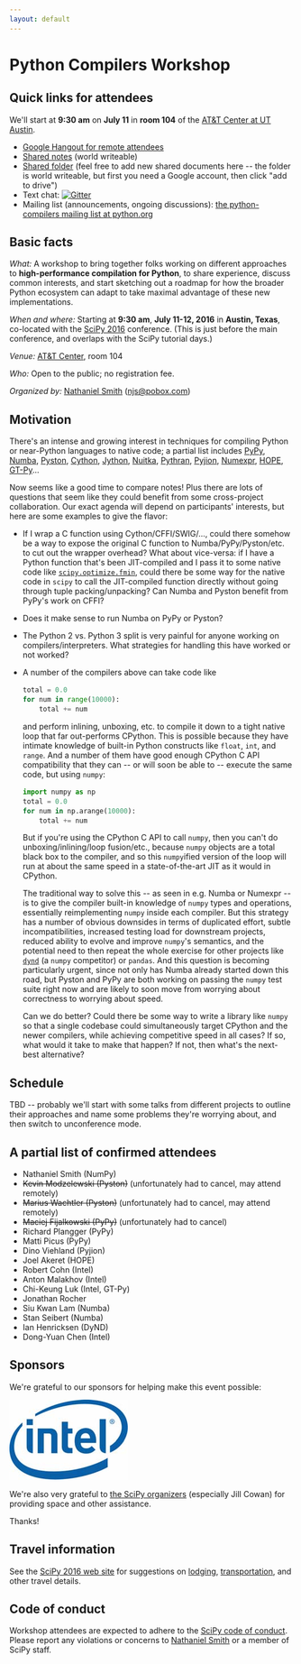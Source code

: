 ```yaml
---
layout: default
---
```


# Python Compilers Workshop

## Quick links for attendees

We'll start at **9:30 am** on **July 11** in **room 104** of the
[AT&T Center at UT Austin](http://www.meetattexas.com/).

* [Google Hangout for remote attendees](https://hangouts.google.com/call/2z2tx37hbncljbvrrjkh66wetqe)
* [Shared notes](https://docs.google.com/document/d/1jGksgI96LdYQODa9Fca7EttFEGQfNODphVmbCX0DD1k/edit?usp=sharing) (world writeable)
* [Shared folder](https://drive.google.com/open?id=0B7lxgmXY3xBLM2JFa0dlaXc3bXM)
  (feel free to add new shared documents here -- the folder is world
  writeable, but first you need a Google account, then click "add to
  drive")
* Text chat: [![Gitter](https://badges.gitter.im/python-compilers-workshop/chat.svg)](https://gitter.im/python-compilers-workshop/chat)
* Mailing list (announcements, ongoing discussions): [the python-compilers mailing list at python.org](https://mail.python.org/mailman/listinfo/python-compilers)

## Basic facts

*What:* A workshop to bring together folks working on different
approaches to **high-performance compilation for Python**, to share
experience, discuss common interests, and start sketching out a
roadmap for how the broader Python ecosystem can adapt to take maximal
advantage of these new implementations.

*When and where:* Starting at **9:30 am**, **July 11-12, 2016** in
**Austin, Texas**, co-located with the
[SciPy 2016](http://scipy2016.scipy.org) conference. (This is just
before the main conference, and overlaps with the SciPy tutorial
days.)

*Venue:* [AT&T Center](http://www.meetattexas.com/), room 104

*Who:* Open to the public; no registration fee.

*Organized by:* [Nathaniel Smith](https://vorpus.org)
([njs@pobox.com](mailto:njs@pobox.com))


## Motivation

There's an intense and growing interest in techniques for compiling
Python or near-Python languages to native code; a partial list
includes [PyPy](http://pypy.org/), [Numba](http://numba.pydata.org/),
[Pyston](https://github.com/dropbox/pyston),
[Cython](http://cython.org/), [Jython](http://www.jython.org/),
[Nuitka](http://nuitka.net/),
[Pythran](https://github.com/serge-sans-paille/pythran),
[Pyjion](https://github.com/Microsoft/Pyjion),
[Numexpr](https://github.com/pydata/numexpr),
[HOPE](www.cosmology.ethz.ch/research/software-lab/HOPE.html),
[GT-Py](https://software.intel.com/en-us/blogs/2016/03/22/gt-py-accelerating-numpy-programs-with-minimal-programming-effort)...

Now seems like a good time to compare notes! Plus there are lots of
questions that seem like they could benefit from some cross-project
collaboration. Our exact agenda will depend on participants' interests,
but here are some examples to give the flavor:

* If I wrap a C function using Cython/CFFI/SWIG/..., could there
  somehow be a way to expose the original C function to
  Numba/PyPy/Pyston/etc. to cut out the wrapper overhead? What about
  vice-versa: if I have a Python function that's been JIT-compiled and
  I pass it to some native code like
  [`scipy.optimize.fmin`](https://docs.scipy.org/doc/scipy/reference/generated/scipy.optimize.fmin.html#scipy.optimize.fmin),
  could there be some way for the native code in `scipy` to call the
  JIT-compiled function directly without going through tuple
  packing/unpacking? Can Numba and Pyston benefit from PyPy's work on
  CFFI?

* Does it make sense to run Numba on PyPy or Pyston?

* The Python 2 vs. Python 3 split is very painful for anyone working
  on compilers/interpreters. What strategies for handling this have
  worked or not worked?

* A number of the compilers above can take code like

  ~~~python
  total = 0.0
  for num in range(10000):
      total += num
  ~~~

  and perform inlining, unboxing, etc. to compile it down to a tight
  native loop that far out-performs CPython. This is possible because
  they have intimate knowledge of built-in Python constructs like
  `float`, `int`, and `range`.  And a number of them have good enough
  CPython C API compatibility that they can -- or will soon be able to
  -- execute the same code, but using `numpy`:

  ~~~python
  import numpy as np
  total = 0.0
  for num in np.arange(10000):
      total += num
  ~~~

  But if you're using the CPython C API to call `numpy`, then you
  can't do unboxing/inlining/loop fusion/etc., because `numpy` objects
  are a total black box to the compiler, and so this `numpy`ified
  version of the loop will run at about the same speed in a
  state-of-the-art JIT as it would in CPython.

  The traditional way to solve this -- as seen in e.g. Numba or
  Numexpr -- is to give the compiler built-in knowledge of `numpy`
  types and operations, essentially reimplementing `numpy` inside each
  compiler. But this strategy has a number of obvious downsides in
  terms of duplicated effort, subtle incompatibilities, increased
  testing load for downstream projects, reduced ability to evolve and
  improve `numpy`'s semantics, and the potential need to then repeat
  the whole exercise for other projects like
  [`dynd`](http://libdynd.org/) (a `numpy` competitor) or
  `pandas`. And this question is becoming particularly urgent, since
  not only has Numba already started down this road, but Pyston and
  PyPy are both working on passing the `numpy` test suite right now
  and are likely to soon move from worrying about correctness to
  worrying about speed.

  Can we do better? Could there be some way to write a library like
  `numpy` so that a single codebase could simultaneously target
  CPython and the newer compilers, while achieving competitive speed
  in all cases? If so, what would it take to make that happen? If not,
  then what's the next-best alternative?


## Schedule



TBD -- probably we'll start with some talks from different projects to
outline their approaches and name some problems they're worrying
about, and then switch to unconference mode.


## A partial list of confirmed attendees

* Nathaniel Smith (NumPy)
* ~~Kevin Modzelewski (Pyston)~~ (unfortunately had to cancel, may
  attend remotely)
* ~~Marius Wachtler (Pyston)~~ (unfortunately had to cancel, may
  attend remotely)
* ~~Maciej Fijalkowski (PyPy)~~ (unfortunately had to cancel)
* Richard Plangger (PyPy)
* Matti Picus (PyPy)
* Dino Viehland (Pyjion)
* Joel Akeret (HOPE)
* Robert Cohn (Intel)
* Anton Malakhov (Intel)
* Chi-Keung Luk (Intel, GT-Py)
* Jonathan Rocher
* Siu Kwan Lam (Numba)
* Stan Seibert (Numba)
* Ian Henricksen (DyND)
* Dong-Yuan Chen (Intel)


## Sponsors

We're grateful to our sponsors for helping make this event possible:

![Intel](/assets/intel-logo.png)

We're also very grateful to
[the SciPy organizers](http://scipy2016.scipy.org/ehome/146062/388083/)
(especially Jill Cowan) for providing space and other assistance.

Thanks!

## Travel information

See the [SciPy 2016 web site](http://scipy2016.scipy.org/) for
suggestions on
[lodging](http://scipy2016.scipy.org/ehome/146062/332952/?&&),
[transportation](http://scipy2016.scipy.org/ehome/146062/332955/?&&),
and other travel details.


## Code of conduct

Workshop attendees are expected to adhere to the
[SciPy code of conduct](http://scipy2016.scipy.org/ehome/146062/388087/?&&).
Please report any violations or concerns to
[Nathaniel Smith](mailto:njs@pobox.com) or a member of SciPy staff.
